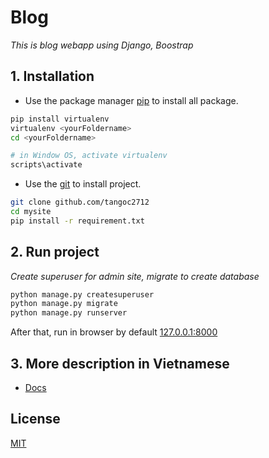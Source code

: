 # Blog

_This is blog webapp using Django, Boostrap_

## 1. Installation

-   Use the package manager [pip](https://pip.pypa.io/en/stable/) to install all package.

```bash
pip install virtualenv
virtualenv <yourFoldername>
cd <yourFoldername>

# in Window OS, activate virtualenv
scripts\activate
```

-   Use the [git](https://git-scm.com/) to install project.

```bash
git clone github.com/tangoc2712
cd mysite
pip install -r requirement.txt
```

## 2. Run project

_Create superuser for admin site, migrate to create database_

```bash
python manage.py createsuperuser
python manage.py migrate
python manage.py runserver
```

After that, run in browser by default [127.0.0.1:8000](127.0.0.1:8000)

## 3. More description in Vietnamese

-   [Docs](https://github.com/tangoc2712/blogApp/blob/main/docs.md)

## License

[MIT](https://choosealicense.com/licenses/mit/)
